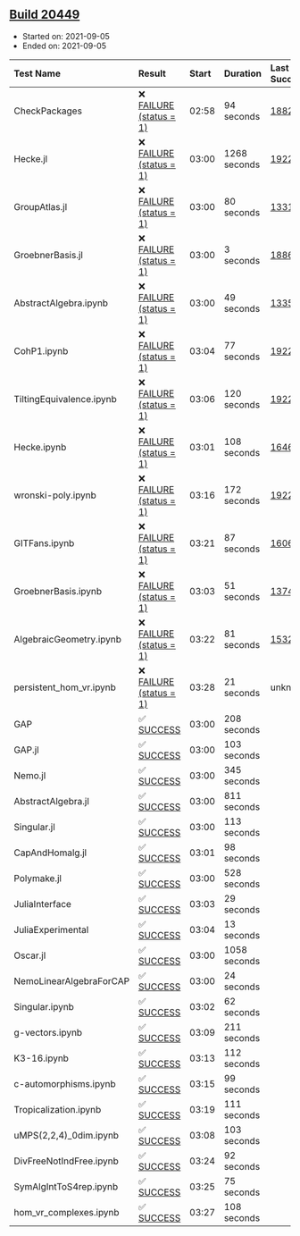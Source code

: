 ## [Build 20449](https://oscarci.mathematik.uni-kl.de/job/oscar/20449/)

* Started on: 2021-09-05
* Ended on: 2021-09-05

| Test Name    | Result | Start | Duration | Last Success | First Failure |
|:-------------|:-------|:------|:---------|:-------------|:--------------|
| CheckPackages | ❌ [FAILURE (status = 1)](https://oscarci.mathematik.uni-kl.de/job/oscar/20449/artifact/logs/build-20449/CheckPackages.log) | 02:58 | 94 seconds | [18822](https://oscarci.mathematik.uni-kl.de/job/oscar/18822/) | [18823](https://oscarci.mathematik.uni-kl.de/job/oscar/18823/) |
| Hecke.jl | ❌ [FAILURE (status = 1)](https://oscarci.mathematik.uni-kl.de/job/oscar/20449/artifact/logs/build-20449/Hecke.jl.log) | 03:00 | 1268 seconds | [19222](https://oscarci.mathematik.uni-kl.de/job/oscar/19222/) | [20152](https://oscarci.mathematik.uni-kl.de/job/oscar/20152/) |
| GroupAtlas.jl | ❌ [FAILURE (status = 1)](https://oscarci.mathematik.uni-kl.de/job/oscar/20449/artifact/logs/build-20449/GroupAtlas.jl.log) | 03:00 | 80 seconds | [13311](https://oscarci.mathematik.uni-kl.de/job/oscar/13311/) | [13312](https://oscarci.mathematik.uni-kl.de/job/oscar/13312/) |
| GroebnerBasis.jl | ❌ [FAILURE (status = 1)](https://oscarci.mathematik.uni-kl.de/job/oscar/20449/artifact/logs/build-20449/GroebnerBasis.jl.log) | 03:00 | 3 seconds | [18864](https://oscarci.mathematik.uni-kl.de/job/oscar/18864/) | [18865](https://oscarci.mathematik.uni-kl.de/job/oscar/18865/) |
| AbstractAlgebra.ipynb | ❌ [FAILURE (status = 1)](https://oscarci.mathematik.uni-kl.de/job/oscar/20449/artifact/logs/build-20449/AbstractAlgebra.ipynb.log) | 03:00 | 49 seconds | [13355](https://oscarci.mathematik.uni-kl.de/job/oscar/13355/) | [13356](https://oscarci.mathematik.uni-kl.de/job/oscar/13356/) |
| CohP1.ipynb | ❌ [FAILURE (status = 1)](https://oscarci.mathematik.uni-kl.de/job/oscar/20449/artifact/logs/build-20449/CohP1.ipynb.log) | 03:04 | 77 seconds | [19222](https://oscarci.mathematik.uni-kl.de/job/oscar/19222/) | [20152](https://oscarci.mathematik.uni-kl.de/job/oscar/20152/) |
| TiltingEquivalence.ipynb | ❌ [FAILURE (status = 1)](https://oscarci.mathematik.uni-kl.de/job/oscar/20449/artifact/logs/build-20449/TiltingEquivalence.ipynb.log) | 03:06 | 120 seconds | [19222](https://oscarci.mathematik.uni-kl.de/job/oscar/19222/) | [20152](https://oscarci.mathematik.uni-kl.de/job/oscar/20152/) |
| Hecke.ipynb | ❌ [FAILURE (status = 1)](https://oscarci.mathematik.uni-kl.de/job/oscar/20449/artifact/logs/build-20449/Hecke.ipynb.log) | 03:01 | 108 seconds | [16463](https://oscarci.mathematik.uni-kl.de/job/oscar/16463/) | [16464](https://oscarci.mathematik.uni-kl.de/job/oscar/16464/) |
| wronski-poly.ipynb | ❌ [FAILURE (status = 1)](https://oscarci.mathematik.uni-kl.de/job/oscar/20449/artifact/logs/build-20449/wronski-poly.ipynb.log) | 03:16 | 172 seconds | [19222](https://oscarci.mathematik.uni-kl.de/job/oscar/19222/) | [20152](https://oscarci.mathematik.uni-kl.de/job/oscar/20152/) |
| GITFans.ipynb | ❌ [FAILURE (status = 1)](https://oscarci.mathematik.uni-kl.de/job/oscar/20449/artifact/logs/build-20449/GITFans.ipynb.log) | 03:21 | 87 seconds | [16068](https://oscarci.mathematik.uni-kl.de/job/oscar/16068/) | [16069](https://oscarci.mathematik.uni-kl.de/job/oscar/16069/) |
| GroebnerBasis.ipynb | ❌ [FAILURE (status = 1)](https://oscarci.mathematik.uni-kl.de/job/oscar/20449/artifact/logs/build-20449/GroebnerBasis.ipynb.log) | 03:03 | 51 seconds | [13748](https://oscarci.mathematik.uni-kl.de/job/oscar/13748/) | [13749](https://oscarci.mathematik.uni-kl.de/job/oscar/13749/) |
| AlgebraicGeometry.ipynb | ❌ [FAILURE (status = 1)](https://oscarci.mathematik.uni-kl.de/job/oscar/20449/artifact/logs/build-20449/AlgebraicGeometry.ipynb.log) | 03:22 | 81 seconds | [15322](https://oscarci.mathematik.uni-kl.de/job/oscar/15322/) | [15323](https://oscarci.mathematik.uni-kl.de/job/oscar/15323/) |
| persistent_hom_vr.ipynb | ❌ [FAILURE (status = 1)](https://oscarci.mathematik.uni-kl.de/job/oscar/20449/artifact/logs/build-20449/persistent_hom_vr.ipynb.log) | 03:28 | 21 seconds | unknown | unknown |
| GAP | ✅ [SUCCESS](https://oscarci.mathematik.uni-kl.de/job/oscar/20449/artifact/logs/build-20449/GAP.log) | 03:00 | 208 seconds |  |  |
| GAP.jl | ✅ [SUCCESS](https://oscarci.mathematik.uni-kl.de/job/oscar/20449/artifact/logs/build-20449/GAP.jl.log) | 03:00 | 103 seconds |  |  |
| Nemo.jl | ✅ [SUCCESS](https://oscarci.mathematik.uni-kl.de/job/oscar/20449/artifact/logs/build-20449/Nemo.jl.log) | 03:00 | 345 seconds |  |  |
| AbstractAlgebra.jl | ✅ [SUCCESS](https://oscarci.mathematik.uni-kl.de/job/oscar/20449/artifact/logs/build-20449/AbstractAlgebra.jl.log) | 03:00 | 811 seconds |  |  |
| Singular.jl | ✅ [SUCCESS](https://oscarci.mathematik.uni-kl.de/job/oscar/20449/artifact/logs/build-20449/Singular.jl.log) | 03:00 | 113 seconds |  |  |
| CapAndHomalg.jl | ✅ [SUCCESS](https://oscarci.mathematik.uni-kl.de/job/oscar/20449/artifact/logs/build-20449/CapAndHomalg.jl.log) | 03:01 | 98 seconds |  |  |
| Polymake.jl | ✅ [SUCCESS](https://oscarci.mathematik.uni-kl.de/job/oscar/20449/artifact/logs/build-20449/Polymake.jl.log) | 03:00 | 528 seconds |  |  |
| JuliaInterface | ✅ [SUCCESS](https://oscarci.mathematik.uni-kl.de/job/oscar/20449/artifact/logs/build-20449/JuliaInterface.log) | 03:03 | 29 seconds |  |  |
| JuliaExperimental | ✅ [SUCCESS](https://oscarci.mathematik.uni-kl.de/job/oscar/20449/artifact/logs/build-20449/JuliaExperimental.log) | 03:04 | 13 seconds |  |  |
| Oscar.jl | ✅ [SUCCESS](https://oscarci.mathematik.uni-kl.de/job/oscar/20449/artifact/logs/build-20449/Oscar.jl.log) | 03:00 | 1058 seconds |  |  |
| NemoLinearAlgebraForCAP | ✅ [SUCCESS](https://oscarci.mathematik.uni-kl.de/job/oscar/20449/artifact/logs/build-20449/NemoLinearAlgebraForCAP.log) | 03:00 | 24 seconds |  |  |
| Singular.ipynb | ✅ [SUCCESS](https://oscarci.mathematik.uni-kl.de/job/oscar/20449/artifact/logs/build-20449/Singular.ipynb.log) | 03:02 | 62 seconds |  |  |
| g-vectors.ipynb | ✅ [SUCCESS](https://oscarci.mathematik.uni-kl.de/job/oscar/20449/artifact/logs/build-20449/g-vectors.ipynb.log) | 03:09 | 211 seconds |  |  |
| K3-16.ipynb | ✅ [SUCCESS](https://oscarci.mathematik.uni-kl.de/job/oscar/20449/artifact/logs/build-20449/K3-16.ipynb.log) | 03:13 | 112 seconds |  |  |
| c-automorphisms.ipynb | ✅ [SUCCESS](https://oscarci.mathematik.uni-kl.de/job/oscar/20449/artifact/logs/build-20449/c-automorphisms.ipynb.log) | 03:15 | 99 seconds |  |  |
| Tropicalization.ipynb | ✅ [SUCCESS](https://oscarci.mathematik.uni-kl.de/job/oscar/20449/artifact/logs/build-20449/Tropicalization.ipynb.log) | 03:19 | 111 seconds |  |  |
| uMPS(2,2,4)_0dim.ipynb | ✅ [SUCCESS](https://oscarci.mathematik.uni-kl.de/job/oscar/20449/artifact/logs/build-20449/uMPS-2-2-4-_0dim.ipynb.log) | 03:08 | 103 seconds |  |  |
| DivFreeNotIndFree.ipynb | ✅ [SUCCESS](https://oscarci.mathematik.uni-kl.de/job/oscar/20449/artifact/logs/build-20449/DivFreeNotIndFree.ipynb.log) | 03:24 | 92 seconds |  |  |
| SymAlgIntToS4rep.ipynb | ✅ [SUCCESS](https://oscarci.mathematik.uni-kl.de/job/oscar/20449/artifact/logs/build-20449/SymAlgIntToS4rep.ipynb.log) | 03:25 | 75 seconds |  |  |
| hom_vr_complexes.ipynb | ✅ [SUCCESS](https://oscarci.mathematik.uni-kl.de/job/oscar/20449/artifact/logs/build-20449/hom_vr_complexes.ipynb.log) | 03:27 | 108 seconds |  |  |
